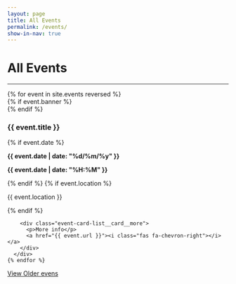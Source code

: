 ```yaml
---
layout: page
title: All Events
permalink: /events/
show-in-nav: true
---
```


# All Events

-----------
<div class="page-section">
  <div class="event-card-list">
    {% for event in site.events reversed %}
      <div class="event-card-list__card">
        {% if event.banner %}
          <div class="event-card-list__card__banner" style="background-image: url(/assets/images/contrib/events/{{ event.banner }});"></div>
        {% endif %}
        <h3>{{ event.title }}</h3>
        {% if event.date %}
          <div class="event-card-list__card__info">
            <i class="fas fa-calendar-day"></i>
            <p><strong>{{ event.date | date: "%d/%m/%y" }}</strong></p>
          </div>
          <div class="event-card-list__card__info">
            <i class="fas fa-clock"></i>
            <p><strong>{{ event.date | date: "%H:%M" }}</strong></p>
          </div>
        {% endif %}
        {% if event.location %}
          <div class="event-card-list__card__info">
            <i class="fas fa-map-marker"></i>
            <p>{{ event.location }}</p>
          </div>
        {% endif %}

        <div class="event-card-list__card__more">
          <p>More info</p>
          <a href="{{ event.url }}"><i class="fas fa-chevron-right"></i></a>
        </div>
      </div>
    {% endfor %}
  </div>
  <a class="btn btn--dark" href="/blog_all">View Older evens</a>
</div>
